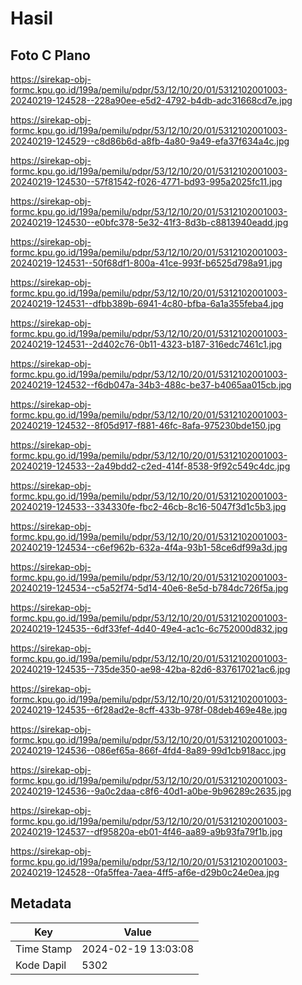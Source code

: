 # Hasil

## Foto C Plano

https://sirekap-obj-formc.kpu.go.id/199a/pemilu/pdpr/53/12/10/20/01/5312102001003-20240219-124528--228a90ee-e5d2-4792-b4db-adc31668cd7e.jpg

https://sirekap-obj-formc.kpu.go.id/199a/pemilu/pdpr/53/12/10/20/01/5312102001003-20240219-124529--c8d86b6d-a8fb-4a80-9a49-efa37f634a4c.jpg

https://sirekap-obj-formc.kpu.go.id/199a/pemilu/pdpr/53/12/10/20/01/5312102001003-20240219-124530--57f81542-f026-4771-bd93-995a2025fc11.jpg

https://sirekap-obj-formc.kpu.go.id/199a/pemilu/pdpr/53/12/10/20/01/5312102001003-20240219-124530--e0bfc378-5e32-41f3-8d3b-c8813940eadd.jpg

https://sirekap-obj-formc.kpu.go.id/199a/pemilu/pdpr/53/12/10/20/01/5312102001003-20240219-124531--50f68df1-800a-41ce-993f-b6525d798a91.jpg

https://sirekap-obj-formc.kpu.go.id/199a/pemilu/pdpr/53/12/10/20/01/5312102001003-20240219-124531--dfbb389b-6941-4c80-bfba-6a1a355feba4.jpg

https://sirekap-obj-formc.kpu.go.id/199a/pemilu/pdpr/53/12/10/20/01/5312102001003-20240219-124531--2d402c76-0b11-4323-b187-316edc7461c1.jpg

https://sirekap-obj-formc.kpu.go.id/199a/pemilu/pdpr/53/12/10/20/01/5312102001003-20240219-124532--f6db047a-34b3-488c-be37-b4065aa015cb.jpg

https://sirekap-obj-formc.kpu.go.id/199a/pemilu/pdpr/53/12/10/20/01/5312102001003-20240219-124532--8f05d917-f881-46fc-8afa-975230bde150.jpg

https://sirekap-obj-formc.kpu.go.id/199a/pemilu/pdpr/53/12/10/20/01/5312102001003-20240219-124533--2a49bdd2-c2ed-414f-8538-9f92c549c4dc.jpg

https://sirekap-obj-formc.kpu.go.id/199a/pemilu/pdpr/53/12/10/20/01/5312102001003-20240219-124533--334330fe-fbc2-46cb-8c16-5047f3d1c5b3.jpg

https://sirekap-obj-formc.kpu.go.id/199a/pemilu/pdpr/53/12/10/20/01/5312102001003-20240219-124534--c6ef962b-632a-4f4a-93b1-58ce6df99a3d.jpg

https://sirekap-obj-formc.kpu.go.id/199a/pemilu/pdpr/53/12/10/20/01/5312102001003-20240219-124534--c5a52f74-5d14-40e6-8e5d-b784dc726f5a.jpg

https://sirekap-obj-formc.kpu.go.id/199a/pemilu/pdpr/53/12/10/20/01/5312102001003-20240219-124535--6df33fef-4d40-49e4-ac1c-6c752000d832.jpg

https://sirekap-obj-formc.kpu.go.id/199a/pemilu/pdpr/53/12/10/20/01/5312102001003-20240219-124535--735de350-ae98-42ba-82d6-837617021ac6.jpg

https://sirekap-obj-formc.kpu.go.id/199a/pemilu/pdpr/53/12/10/20/01/5312102001003-20240219-124535--6f28ad2e-8cff-433b-978f-08deb469e48e.jpg

https://sirekap-obj-formc.kpu.go.id/199a/pemilu/pdpr/53/12/10/20/01/5312102001003-20240219-124536--086ef65a-866f-4fd4-8a89-99d1cb918acc.jpg

https://sirekap-obj-formc.kpu.go.id/199a/pemilu/pdpr/53/12/10/20/01/5312102001003-20240219-124536--9a0c2daa-c8f6-40d1-a0be-9b96289c2635.jpg

https://sirekap-obj-formc.kpu.go.id/199a/pemilu/pdpr/53/12/10/20/01/5312102001003-20240219-124537--df95820a-eb01-4f46-aa89-a9b93fa79f1b.jpg

https://sirekap-obj-formc.kpu.go.id/199a/pemilu/pdpr/53/12/10/20/01/5312102001003-20240219-124528--0fa5ffea-7aea-4ff5-af6e-d29b0c24e0ea.jpg


## Metadata

| Key        | Value               |
| ---------- | ------------------- |
| Time Stamp | 2024-02-19 13:03:08 |
| Kode Dapil | 5302                |




